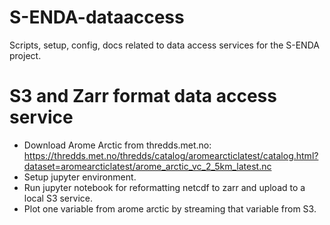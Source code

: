 # S-ENDA-dataaccess
Scripts, setup, config, docs related to data access services for the S-ENDA project.

# S3 and Zarr format data access service

* Download Arome Arctic from thredds.met.no: https://thredds.met.no/thredds/catalog/aromearcticlatest/catalog.html?dataset=aromearcticlatest/arome_arctic_vc_2_5km_latest.nc
* Setup jupyter environment.
* Run jupyter notebook for reformatting netcdf to zarr and upload to a local S3 service.
* Plot one variable from arome arctic by streaming that variable from S3.
